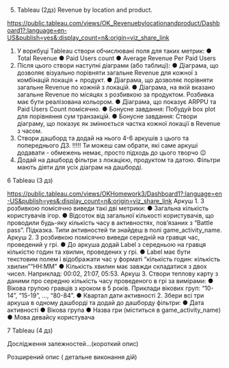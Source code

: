 5. Tableau (2дз) Revenue by location and product. 

https://public.tableau.com/views/OK_Revenuebylocationandproduct/Dashboard1?:language=en-US&publish=yes&:display_count=n&:origin=viz_share_link

1.	У воркбуці Tableau створи обчислювані поля для таких метрик:
●	Total Revenue
●	Paid Users count
●	Average Revenue Per Paid Users
2.	Після цього створи наступні діаграми (або таблиці):
●	Діаграма, що дозволяє візуально порівняти загальне Revenue для кожної з комбінацій локація + продукт.
●	Діаграма, що дозволяє порівняти загальне Revenue по кожній з локацій.
●	Діаграма, на якій вказано загальне Revenue по місяцях з розбивкою за продуктом. Розбивка має бути реалізована кольором.
●	Діаграма, що показує ARPPU та Paid Users Сount помісячно.
●	Бонусне завдання: Побудуй box plot для порівняння сум транзакцій.
●	Бонусне завдання: Створи діаграму, що показує як змінюється частка кожної локації в Revenue з часом.
3.	Створи дашборд та додай на нього 4-6 аркушів з цього та попереднього ДЗ. !!!!! Ти можеш сам обрати, які саме аркуші додавати - обмежень немає, просто підходь до цього творчо 😉
4.	Додай на дашборд фільтри з локацією, продуктом та датою. Фільтри мають діяти для усіх діаграм на дашборді.

6  Tableau (3 дз)

https://public.tableau.com/views/OKHomework3/Dashboard1?:language=en-US&publish=yes&:display_count=n&:origin=viz_share_link
Аркуш 1. З розбивкою помісячно виведи такі дві метрики:
●	Загальна кількість користувачів ігор.
●	Відсоток від загальної кількості користувачів, що проводили будь-яку кількість часу в активностях, повʼязаних з “Battle pass”.
Підказка. Типи активностей ти знайдеш в полі game_activity_name.
Аркуш 2. З розбивкою помісячно виведи середній на гравця час, проведений у грі.
●	До аркуша додай Label з середньою на гравця кількістю годин та хвилин, проведених у грі.
●	Label має бути текстовим полем і відображати час у форматі “кількість годин: кількість хвилин”“HH:MM”
●	Кількість хвилин має завжди складатися з двох чисел. Наприклад: 00:02, 21:07, 05:53.
Аркуш 3. Створи теплову карту з даними про середню кількість часу проведеного в грі за вимірами:
●	Вікова групою гравців з кроком в 5 років. Приклади вікових груп: “10-14”, “15-19”, …, “80-84”.
●	Квартал дати активності
2. Збери всі три аркуша в одному дашборді та додай до дашборду фільтри:
●	Дата активності
●	Вікова група
●	Назва гри (міститься в game_activity_name)
●	Мова девайсу користувача






7 Tableau (4 дз)


Дослідження залежностей…(короткий опис)

Розширений опис ( детальне виконання дій)

